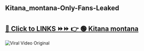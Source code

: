 
 ## Kitana_montana-Only-Fans-Leaked

# <h2><a href="https://clipsfans.com/Kitana_montana&ref=git">🔗 Click to LINKS ⏩⏩ 👉 🟢 Kitana montana </a></h2>

<a href="https://clipsfans.com/Kitana_montana&ref=git" rel="nofollow" data-target="animated-image.originalLink"><img src="https://i.ibb.co.com/xMMVF88/686577567.gif" alt="Viral Video Original" style="max-width: 100%; display: inline-block;" data-target="animated-image.originalImage"></a>

